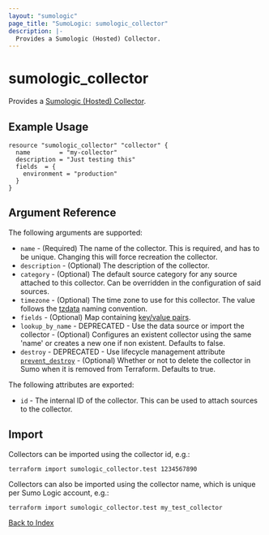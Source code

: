 ```yaml
---
layout: "sumologic"
page_title: "SumoLogic: sumologic_collector"
description: |-
  Provides a Sumologic (Hosted) Collector.
---
```


# sumologic_collector
Provides a [Sumologic (Hosted) Collector][1].

## Example Usage
```hcl
resource "sumologic_collector" "collector" {
  name        = "my-collector"
  description = "Just testing this"
  fields  = {
    environment = "production"
  }
}
```

## Argument Reference

The following arguments are supported:

  * `name` - (Required) The name of the collector. This is required, and has to be unique. Changing this will force recreation the collector.
  * `description` - (Optional) The description of the collector.
  * `category` - (Optional) The default source category for any source attached to this collector. Can be overridden in the configuration of said sources.
  * `timezone` - (Optional) The time zone to use for this collector. The value follows the [tzdata][2] naming convention.
  * `fields` - (Optional) Map containing [key/value pairs][3]. 
  * `lookup_by_name` - DEPRECATED - Use the data source or import the collector - (Optional) Configures an existent collector using the same 'name' or creates a new one if non existent. Defaults to false.
  * `destroy` - DEPRECATED - Use lifecycle management attribute [`prevent_destroy`][4] - (Optional) Whether or not to delete the collector in Sumo when it is removed from Terraform.  Defaults to true.

The following attributes are exported:

  * `id` - The internal ID of the collector. This can be used to attach sources to the collector.

## Import
Collectors can be imported using the collector id, e.g.:

```hcl
terraform import sumologic_collector.test 1234567890
```

Collectors can also be imported using the collector name, which is unique per Sumo Logic account, e.g.:

```hcl
terraform import sumologic_collector.test my_test_collector
```

[Back to Index][0]

[0]: ../README.md
[1]: https://help.sumologic.com/Send_Data/Hosted_Collectors
[2]: https://en.wikipedia.org/wiki/Tz_database
[3]: https://help.sumologic.com/Manage/Fields
[4]: https://www.terraform.io/docs/configuration/resources.html#prevent_destroy
